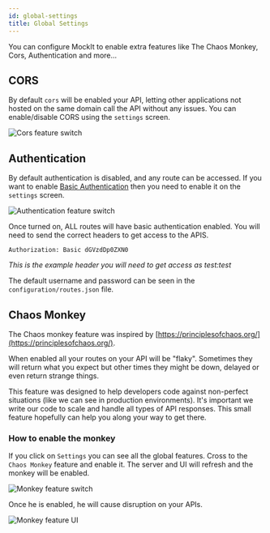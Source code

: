 ```yaml
---
id: global-settings
title: Global Settings
---
```


You can configure MockIt to enable extra features like The Chaos Monkey, Cors, Authentication and more...

## CORS

By default `cors` will be enabled your API, letting other applications not hosted on the same domain call the API without any issues. You can enable/disable CORS using the `settings` screen.

![Cors feature switch](/img/docs/global-settings/cors-switch.png "Cors feature switch")

## Authentication

By default authentication is disabled, and any route can be accessed. If you want to enable [Basic Authentication](https://en.wikipedia.org/wiki/Basic_access_authentication) then you need to enable it on the `settings` screen.

![Authentication feature switch](/img/docs/global-settings/authentication-switch.png "Authentication feature switch")

Once turned on, ALL routes will have basic authentication enabled. You will need to send the correct headers to get access to the APIS.

`Authorization: Basic dGVzdDp0ZXN0`

_This is the example header you will need to get access as test:test_

The default username and password can be seen in the `configuration/routes.json` file.

## Chaos Monkey

The Chaos monkey feature was inspired by [https://principlesofchaos.org/](https://principlesofchaos.org/).

When enabled all your routes on your API will be "flaky". Sometimes they will return what you expect but other times they might be down, delayed or even return strange things.

This feature was designed to help developers code against non-perfect situations (like we can see in production environments). It's important we write our code to scale and handle all types of API responses. This small feature hopefully can help you along your way to get there.

### How to enable the monkey

If you click on `Settings` you can see all the global features. Cross to the `Chaos Monkey` feature and enable it. The server and UI will refresh and the monkey will be enabled.

![Monkey feature switch](/img/docs/global-settings/monkey-switch.png "Monkey feature switch")

Once he is enabled, he will cause disruption on your APIs.

![Monkey feature UI](/img/docs/global-settings/monkey.png "Monkey feature UI")
